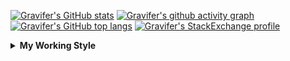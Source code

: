 <!--
**Gravifer/Gravifer** is a ✨ _special_ ✨ repository because its `README.md` (this file) appears on your GitHub profile.

Here are some ideas to get you started:

- 🔭 I’m currently working on ...
- 🌱 I’m currently learning ...
- 👯 I’m looking to collaborate on ...
- 🤔 I’m looking for help with ...
- 💬 Ask me about ...
- 📫 How to reach me: ...
- 😄 Pronouns: ...
- ⚡ Fun fact: ...
-->

<!-- ![Metrics](https://github.com/my-github-user/my-github-user/blob/main/github-metrics.svg) -->

<!-- [![Gravifer's GitHub Streak](https://github-readme-streak-stats.herokuapp.com/?user=Gravifer&theme=default&background=ffffff0a&border=00000000&stroke=80808080&currStreakNum=808080&sideNums=808080&sideLabels=808080&dates=808080)](https://github.com/DenverCoder1/github-readme-streak-stats) -->
<!-- [![Contribution Stats](https://github-contribution-stats.vercel.app/api/?username=Gravifer)](https://github.com/LordDashMe/github-contribution-stats/)  -->
[![Gravifer's GitHub stats](https://github-readme-stats.vercel.app/api?username=Gravifer&theme=default&bg_color=ffffff0a&text_color=808080&hide_border=true&show_icons=true&count_private=true)](https://github.com/anuraghazra/github-readme-stats)
[![Gravifer's github activity graph](https://activity-graph.herokuapp.com/graph?username=Gravifer&bg_color=ffffff0a&color=3080ed&line=5094f0&point=4d72f2&hide_border=true)](https://github.com/ashutosh00710/github-readme-activity-graph)
[![Gravifer's GitHub top langs](https://github-readme-stats.vercel.app/api/top-langs/?username=Gravifer&theme=default&bg_color=ffffff0a&text_color=808080&hide_border=true&show_icons=true&count_private=true&layout=compact)](https://github.com/anuraghazra/github-readme-stats)
[![Gravifer's StackExchange profile](https://stackexchange.com/users/flair/18316138.png?theme=clean)](https://mathematica.stackexchange.com/users/72025)
<!-- [![Visitors](https://visitor-badge.glitch.me/badge?page_id=Gravifer.Gravifer)](https://github.com/Gravifer/) -->

<details>
  <summary>
    <strong>My Working Style</strong><!--<a href="https://wakatime.com/badge/github/Gravifer/Gravifer"><img src="https://wakatime.com/badge/github/Gravifer/Gravifer.svg" alt="time tracker"></a>-->
  </summary>

[![time tracker](https://wakatime.com/badge/github/Gravifer/Gravifer.svg)](https://wakatime.com/badge/github/Gravifer/Gravifer)
<!--START_SECTION:waka-->
![Profile Views](http://img.shields.io/badge/Profile%20Views-8-blue)

![Lines of code](https://img.shields.io/badge/From%20Hello%20World%20I%27ve%20Written-958152%20lines%20of%20code-blue)

**I'm an Early 🐤** 

```text
🌞 Morning    35 commits     █████░░░░░░░░░░░░░░░░░░░░   19.77% 
🌆 Daytime    81 commits     ███████████░░░░░░░░░░░░░░   45.76% 
🌃 Evening    45 commits     ██████░░░░░░░░░░░░░░░░░░░   25.42% 
🌙 Night      16 commits     ██░░░░░░░░░░░░░░░░░░░░░░░   9.04%

```


📊 **This Week I Spent My Time On** 

```text
💬 Programming Languages: 
Other                    13 hrs 10 mins      █████████████████░░░░░░░░   69.4% 
Browsing                 3 hrs 11 mins       ████░░░░░░░░░░░░░░░░░░░░░   16.78% 
Markdown                 2 hrs 37 mins       ███░░░░░░░░░░░░░░░░░░░░░░   13.81%

🔥 Editors: 
Powerpoint               8 hrs 18 mins       ███████████░░░░░░░░░░░░░░   43.75% 
Browser                  6 hrs 9 mins        ████████░░░░░░░░░░░░░░░░░   32.46% 
VS Code                  2 hrs 37 mins       ███░░░░░░░░░░░░░░░░░░░░░░   13.81% 
Word                     1 hr 53 mins        ██░░░░░░░░░░░░░░░░░░░░░░░   9.98%

🐱‍💻 Projects: 
queue-sdp                16 hrs 41 mins      ██████████████████████░░░   87.88% 
Unknown Project          2 hrs 18 mins       ███░░░░░░░░░░░░░░░░░░░░░░   12.12%

💻 Operating System: 
Windows                  18 hrs 59 mins      █████████████████████████   100.0%

```

**I Mostly Code in Mathematica** 

```text
Mathematica              7 repos             █████████████░░░░░░░░░░░░   53.85% 
TeX                      2 repos             ███░░░░░░░░░░░░░░░░░░░░░░   15.38% 
MATLAB                   2 repos             ███░░░░░░░░░░░░░░░░░░░░░░   15.38% 
Assembly                 1 repo              ██░░░░░░░░░░░░░░░░░░░░░░░   7.69% 
Python                   1 repo              ██░░░░░░░░░░░░░░░░░░░░░░░   7.69%

```



<!--END_SECTION:waka-->
</details>
